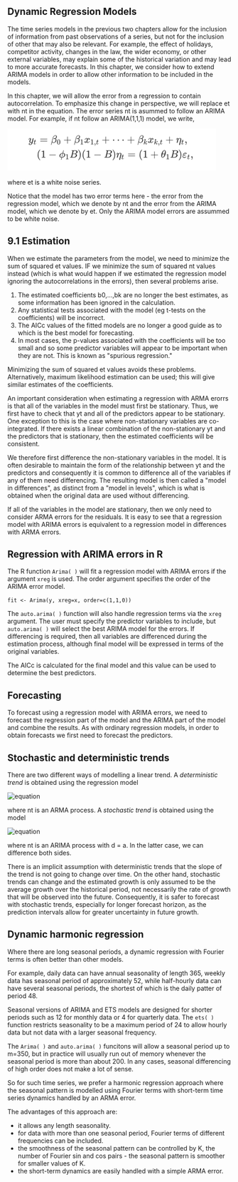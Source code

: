 ## Dynamic Regression Models
The time series models in the previous two chapters allow for the inclusion of information from past observations of a series, but not for the inclusion of other
that may also be relevant. For example, the effect of holidays, competitor activity, changes in the law, the wider economy, or other external variables, may explain
some of the historical variation and may lead to more accurate forecasts. In this chapter, we consider how to extend ARIMA models in order to allow other information
to be included in the models.

In this chapter, we will allow the error from a regression to contain autocorrelation. To emphasize this change in perspective, we will replace et with nt in the
equation. The error series nt is asummed to follow an ARIMA model. For example, if nt follow an ARIMA(1,1,1) model, we write,

![equation](https://github.com/gpadolina/TimeSeries-notes/blob/master/TimeSeries/Equations/ARIMA(1%2C1%2C1)%20model.png)

where et is a white noise series.

Notice that the model has two error terms here - the error from the regression model, which we denote by nt and the error from the ARIMA model, which we denote by et.
Only the ARIMA model errors are assummed to be white noise.
## 9.1 Estimation
When we estimate the parameters from the model, we need to minimize the sum of squared et values. IF we minimize the sum of squared nt values instead (which is what
would happen if we estimated the regression model ignoring the autocorrelations in the errors), then several problems arise.
1. The estimated coefficients b0,...,bk are no longer the best estimates, as some information has been ignored in the calculation.
2. Any statistical tests associated with the model (eg t-tests on the coefficients) will be incorrect.
3. The AICc values of the fitted models are no longer a good guide as to which is the best model for forecasting.
4. In most cases, the p-values associated with the coefficients will be too small and so some predictor variables will appear to be important when they are not.
This is known as "spurious regression."

Minimizing the sum of squared et values avoids these problems. Alternatively, maximum likelihood estimation can be used; this will give similar estimates of the
coefficients.

An important consideration when estimating a regression with ARMA erorrs is that all of the variables in the model must first be stationary. Thus, we first have
to check that yt and all of the predictors appear to be stationary. One exception to this is the case where non-stationary variables are co-integrated. If there
exists a linear combination of the non-stationary yt and the predictors that is stationary, then the estimated coefficients will be consistent.

We therefore first difference the non-stationary variables in the model. It is often desirable to maintain the form of the relationship between yt and the predictors
and consequently it is common to difference all of the variables if any of them need differencing. The resulting model is then called a "model in differences", as
distinct from a "model in levels", which is what is obtained when the original data are used without differencing.

If all of the variables in the model are stationary, then we only need to consider ARMA errors for the residuals. It is easy to see that a regression model with
ARIMA errors is equivalent to a regression model in differences with ARMA errors.
## Regression with ARIMA errors in R
The R function ```Arima( )``` will fit a regression model with ARIMA errors if the argument ```xreg``` is used. The order argument specifies the order of the ARIMA
error model.
```
fit <- Arima(y, xreg=x, order=c(1,1,0))
```
The ```auto.arima( )``` function will also handle regression terms via the ```xreg``` argument. The user must specify the predictor variables to include, but
```auto.arima( )``` will select the best ARIMA model for the errors. If differencing is required, then all variables are differenced during the estimation process,
although final model will be expressed in terms of the original variables.

The AICc is calculated for the final model and this value can be used to determine the best predictors.
## Forecasting
To forecast using a regression model with ARIMA errors, we need to forecast the regression part of the model and the ARIMA part of the model and combine the results.
As with ordinary regression models, in order to obtain forecasts we first need to forecast the predictors.
## Stochastic and deterministic trends
There are two different ways of modelling a linear trend. A *deterministic trend* is obtained using the regression model

![equation](https://github.com/gpadolina/TimeSeries-notes/blob/master/TimeSeries/Equations/Deterministic%20trend.png)

where nt is an ARMA process. A *stochastic trend* is obtained using the model

![equation](https://github.com/gpadolina/TimeSeries-notes/blob/master/TimeSeries/Equations/Deterministic%20trend.png)

where nt is an ARIMA process with d = a. In the latter case, we can difference both sides.

There is an implicit assumption with deterministic trends that the slope of the trend is not going to change over time. On the other hand, stochastic trends can change
and the estimated growth is only assumed to be the average growth over the historical period, not necessarily the rate of growth that will be observed into the future.
Consequently, it is safer to forecast with stochastic trends, especially for longer forecast horizon, as the prediction intervals allow for greater uncertainty in
future growth.
## Dynamic harmonic regression
Where there are long seasonal periods, a dynamic regression with Fourier terms is often better than other models.

For example, daily data can have annual seasonality of length 365, weekly data has seasonal period of approximately 52, while half-hourly data can have several
seasonal periods, the shortest of which is the daily patter of period 48.

Seasonal versions of ARIMA and ETS models are designed for shorter periods such as 12 for monthly data or 4 for quarterly data. The ```ets( )``` function restricts
seasonality to be a maximum period of 24 to allow hourly data but not data with a larger seasonal frequency.

The ```Arima( )``` and ```auto.arima( )``` funcitons will allow a seasonal period up to m=350, but in practice will usually run out of memory whenever the seasonal
period is more than about 200. In any cases, seasonal differencing of high order does not make a lot of sense.

So for such time series, we prefer a harmonic regression approach where the seasonal pattern is modelled using Fourier terms with short-term time series dynamics
handled by an ARMA error.

The advantages of this approach are:
* it allows any length seasonality.
* for data with more than one seasonal period, Fourier terms of different frequencies can be included.
* the smoothness of the seasonal pattern can be controlled by K, the number of Fourier sin and cos pairs - the seasonal pattern is smoother for smaller values of K.
* the short-term dynamics are easily handled with a simple ARMA error.
